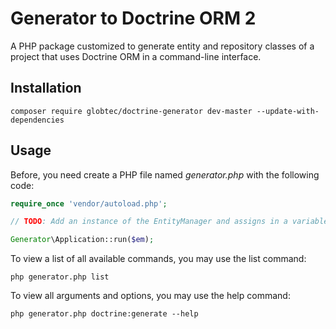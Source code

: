 # Generator to Doctrine ORM 2

A PHP package customized to generate entity and repository classes of a project that uses Doctrine ORM in a command-line interface.

## Installation

```
composer require globtec/doctrine-generator dev-master --update-with-dependencies
```

## Usage

Before, you need create a PHP file named *generator.php* with the following code:

```php
require_once 'vendor/autoload.php';

// TODO: Add an instance of the EntityManager and assigns in a variable named $em 

Generator\Application::run($em);
```

To view a list of all available commands, you may use the list command:

```
php generator.php list
```

To view all arguments and options, you may use the help command:

```
php generator.php doctrine:generate --help
```